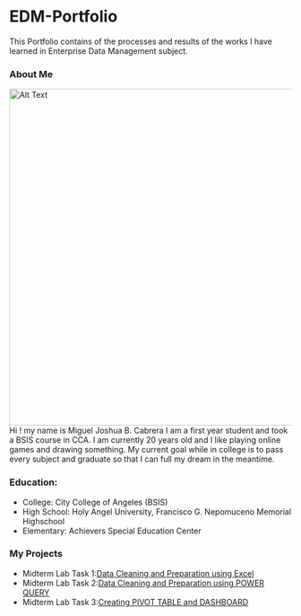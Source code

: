 # EDM-Portfolio
This Portfolio contains of the processes and results of the works I have learned in Enterprise Data Management subject.

### About Me
<img src="images/f69964a8-5d91-42c1-aacf-3ae82ff1670f.jpeg" alt="Alt Text" Width="600" heigth="200">
Hi ! my name is Miguel Joshua B. Cabrera I am a first year student and took a BSIS course in CCA.
I am currently 20 years old and I like playing online games and drawing something. 
My current goal while in college is to pass every subject and graduate so that I can full my dream in the meantime.

### Education:
- College: City College of Angeles (BSIS)
- High School: Holy Angel University, Francisco G. Nepomuceno Memorial Highschool
- Elementary: Achievers Special Education Center
### My Projects
- Midterm Lab Task 1:[Data Cleaning and Preparation using Excel](https://mcab3.github.io/Midterm-Lab-Task-1/)
- Midterm Lab Task 2:[Data Cleaning and Preparation using POWER QUERY](https://mcab3.github.io/Midterm-Lab-Task-2/)
- Midterm Lab Task 3:[Creating PIVOT TABLE and DASHBOARD](https://mcab3.github.io/Midterm-Lab-Task-3/)
